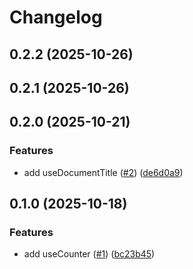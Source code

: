 # Changelog

## 0.2.2 (2025-10-26)

## 0.2.1 (2025-10-26)

## 0.2.0 (2025-10-21)

### Features

- add useDocumentTitle ([#2](https://github.com/teneplaysofficial/hooks/issues/2)) ([de6d0a9](https://github.com/teneplaysofficial/hooks/commit/de6d0a97b0a0ecc31efbd9cec4b8c295418ea898))

## 0.1.0 (2025-10-18)

### Features

- add useCounter ([#1](https://github.com/teneplaysofficial/hooks/issues/1)) ([bc23b45](https://github.com/teneplaysofficial/hooks/commit/bc23b4559f2ff7edbaf52a0804169baa9763f5af))
